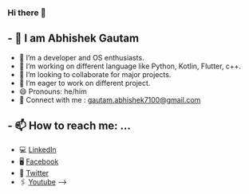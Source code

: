 ### Hi there 👋

## - 🌺 I am Abhishek Gautam
- 🔭 I’m a developer and OS enthusiasts.
- 🌱 I’m working on different language like Python, Kotlin, Flutter, c++.
- 👯 I’m looking to collaborate for major projects.
- 🤔 I’m eager to work on different project.
- 😄 Pronouns: he/him
- 💬 Connect with me : gautam.abhishek7100@gmail.com

## - 📫 How to reach me: ...
- 💻 <a href="https://www.linkedin.com/in/abhishek-gautam-0a7a56192/" target="_blank">LinkedIn </a>
- 🖥 <a href="https://www.facebook.com/profile.php?id=100066957775413" target="_blank">Facebook </a>
- 🔗 <a href="https://twitter.com/abhishekghz710" target="_blank">Twitter</a>
- 🖇 <a href="https://www.linkedin.com/in/abhishek-gautam-0a7a56192/" target="_blank">Youtube</a>
-->
